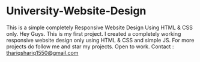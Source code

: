 # University-Website-Design
This is a simple completely Responsive Website Design Using HTML &amp; CSS only.
Hey Guys. This is my first project. I created a completely working responsive website design only using HTML & CSS and simple JS.
For more projects do follow me and star my projects. Open to work. Contact : thariqshariq1550@gmail.com
